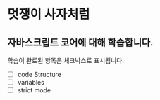 # 멋쟁이 사자처럼

## 자바스크립트 코어에 대해 학습합니다.

학습이 완료된 항목은 체크박스로 표시됩니다.

- [ ] code Structure
- [ ] variables
- [ ] strict mode
